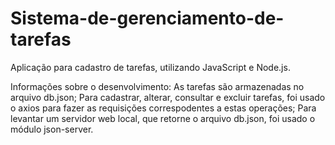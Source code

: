# Sistema-de-gerenciamento-de-tarefas
Aplicação para cadastro de tarefas, utilizando JavaScript e Node.js. 

Informações sobre o desenvolvimento:
As tarefas são armazenadas no arquivo db.json;
Para cadastrar, alterar, consultar e excluir tarefas, foi usado o axios para fazer as requisições correspodentes a estas operações;
Para levantar um servidor web local, que retorne o arquivo db.json, foi usado o módulo json-server.
